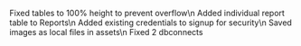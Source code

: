 Fixed tables to 100% height to prevent overflow\n
Added individual report table to Reports\n
Added existing credentials to signup for security\n
Saved images as local files in assets\n
Fixed 2 dbconnects

